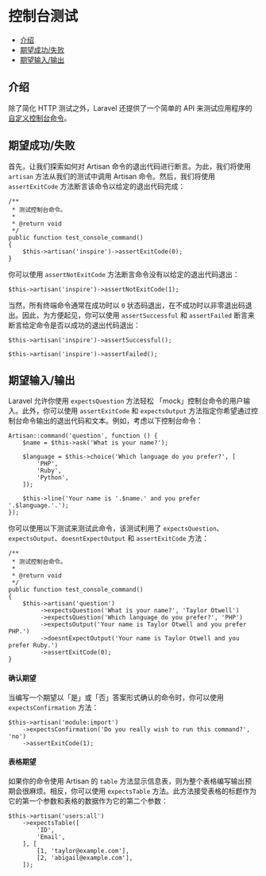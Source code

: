 # 控制台测试

- [介绍](#introduction)
- [期望成功/失败](#success-failure-expectations)
- [期望输入/输出](#input-output-expectations)

<a name="introduction"></a>
## 介绍

除了简化 HTTP 测试之外，Laravel 还提供了一个简单的 API 来测试应用程序的 [自定义控制台命令](/docs/laravel/9.x/artisan)。

<a name="success-failure-expectations"></a>
## 期望成功/失败

首先，让我们探索如何对 Artisan 命令的退出代码进行断言。为此，我们将使用 `artisan` 方法从我们的测试中调用 Artisan 命令。然后，我们将使用 `assertExitCode` 方法断言该命令以给定的退出代码完成：

    /**
     * 测试控制台命令。
     *
     * @return void
     */
    public function test_console_command()
    {
        $this->artisan('inspire')->assertExitCode(0);
    }

你可以使用 `assertNotExitCode` 方法断言命令没有以给定的退出代码退出：

    $this->artisan('inspire')->assertNotExitCode(1);

当然，所有终端命令通常在成功时以 `0` 状态码退出，在不成功时以非零退出码退出。因此，为方便起见，你可以使用 `assertSuccessful` 和 `assertFailed` 断言来断言给定命令是否以成功的退出代码退出：

    $this->artisan('inspire')->assertSuccessful();

    $this->artisan('inspire')->assertFailed();

<a name="input-output-expectations"></a>
## 期望输入/输出

Laravel 允许你使用 `expectsQuestion` 方法轻松 「mock」控制台命令的用户输入。此外，你可以使用 `assertExitCode` 和 `expectsOutput` 方法指定你希望通过控制台命令输出的退出代码和文本。例如，考虑以下控制台命令：

    Artisan::command('question', function () {
        $name = $this->ask('What is your name?');

        $language = $this->choice('Which language do you prefer?', [
            'PHP',
            'Ruby',
            'Python',
        ]);

        $this->line('Your name is '.$name.' and you prefer '.$language.'.');
    });

你可以使用以下测试来测试此命令，该测试利用了 `expectsQuestion`、`expectsOutput`、`doesntExpectOutput` 和 `assertExitCode` 方法：

    /**
     * 测试控制台命令。
     *
     * @return void
     */
    public function test_console_command()
    {
        $this->artisan('question')
             ->expectsQuestion('What is your name?', 'Taylor Otwell')
             ->expectsQuestion('Which language do you prefer?', 'PHP')
             ->expectsOutput('Your name is Taylor Otwell and you prefer PHP.')
             ->doesntExpectOutput('Your name is Taylor Otwell and you prefer Ruby.')
             ->assertExitCode(0);
    }

<a name="confirmation-expectations"></a>
#### 确认期望

当编写一个期望以「是」或「否」答案形式确认的命令时，你可以使用 `expectsConfirmation` 方法：

    $this->artisan('module:import')
        ->expectsConfirmation('Do you really wish to run this command?', 'no')
        ->assertExitCode(1);

<a name="table-expectations"></a>
#### 表格期望

如果你的命令使用 Artisan 的 `table` 方法显示信息表，则为整个表格编写输出预期会很麻烦。相反，你可以使用 `expectsTable` 方法。此方法接受表格的标题作为它的第一个参数和表格的数据作为它的第二个参数：

    $this->artisan('users:all')
        ->expectsTable([
            'ID',
            'Email',
        ], [
            [1, 'taylor@example.com'],
            [2, 'abigail@example.com'],
        ]);